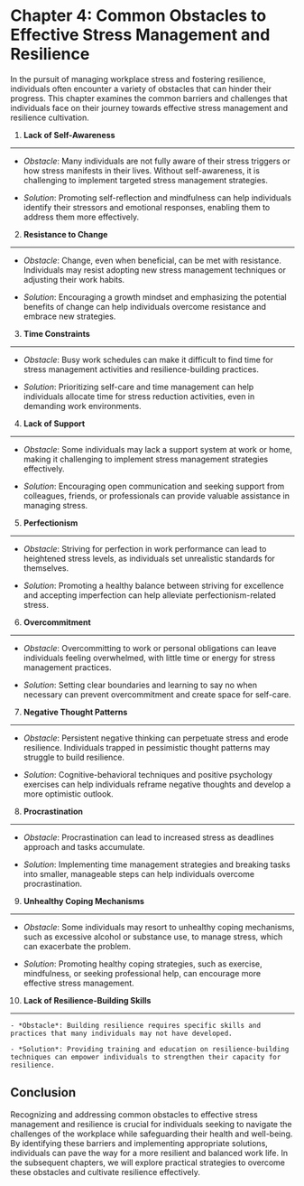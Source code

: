Chapter 4: Common Obstacles to Effective Stress Management and Resilience
=========================================================================

In the pursuit of managing workplace stress and fostering resilience, individuals often encounter a variety of obstacles that can hinder their progress. This chapter examines the common barriers and challenges that individuals face on their journey towards effective stress management and resilience cultivation.

1. **Lack of Self-Awareness**
-----------------------------

* *Obstacle*: Many individuals are not fully aware of their stress triggers or how stress manifests in their lives. Without self-awareness, it is challenging to implement targeted stress management strategies.

* *Solution*: Promoting self-reflection and mindfulness can help individuals identify their stressors and emotional responses, enabling them to address them more effectively.

2. **Resistance to Change**
---------------------------

* *Obstacle*: Change, even when beneficial, can be met with resistance. Individuals may resist adopting new stress management techniques or adjusting their work habits.

* *Solution*: Encouraging a growth mindset and emphasizing the potential benefits of change can help individuals overcome resistance and embrace new strategies.

3. **Time Constraints**
-----------------------

* *Obstacle*: Busy work schedules can make it difficult to find time for stress management activities and resilience-building practices.

* *Solution*: Prioritizing self-care and time management can help individuals allocate time for stress reduction activities, even in demanding work environments.

4. **Lack of Support**
----------------------

* *Obstacle*: Some individuals may lack a support system at work or home, making it challenging to implement stress management strategies effectively.

* *Solution*: Encouraging open communication and seeking support from colleagues, friends, or professionals can provide valuable assistance in managing stress.

5. **Perfectionism**
--------------------

* *Obstacle*: Striving for perfection in work performance can lead to heightened stress levels, as individuals set unrealistic standards for themselves.

* *Solution*: Promoting a healthy balance between striving for excellence and accepting imperfection can help alleviate perfectionism-related stress.

6. **Overcommitment**
---------------------

* *Obstacle*: Overcommitting to work or personal obligations can leave individuals feeling overwhelmed, with little time or energy for stress management practices.

* *Solution*: Setting clear boundaries and learning to say no when necessary can prevent overcommitment and create space for self-care.

7. **Negative Thought Patterns**
--------------------------------

* *Obstacle*: Persistent negative thinking can perpetuate stress and erode resilience. Individuals trapped in pessimistic thought patterns may struggle to build resilience.

* *Solution*: Cognitive-behavioral techniques and positive psychology exercises can help individuals reframe negative thoughts and develop a more optimistic outlook.

8. **Procrastination**
----------------------

* *Obstacle*: Procrastination can lead to increased stress as deadlines approach and tasks accumulate.

* *Solution*: Implementing time management strategies and breaking tasks into smaller, manageable steps can help individuals overcome procrastination.

9. **Unhealthy Coping Mechanisms**
----------------------------------

* *Obstacle*: Some individuals may resort to unhealthy coping mechanisms, such as excessive alcohol or substance use, to manage stress, which can exacerbate the problem.

* *Solution*: Promoting healthy coping strategies, such as exercise, mindfulness, or seeking professional help, can encourage more effective stress management.

10. **Lack of Resilience-Building Skills**
------------------------------------------

    - *Obstacle*: Building resilience requires specific skills and practices that many individuals may not have developed.

    - *Solution*: Providing training and education on resilience-building techniques can empower individuals to strengthen their capacity for resilience.

Conclusion
----------

Recognizing and addressing common obstacles to effective stress management and resilience is crucial for individuals seeking to navigate the challenges of the workplace while safeguarding their health and well-being. By identifying these barriers and implementing appropriate solutions, individuals can pave the way for a more resilient and balanced work life. In the subsequent chapters, we will explore practical strategies to overcome these obstacles and cultivate resilience effectively.
